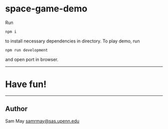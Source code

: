 # space-game-demo

Run

```
npm i
```

to install necessary dependencies in directory.
To play demo, run

```
npm run development
```

and open port in browser.

---

# Have fun!

---

## Author

Sam May
samrmay@sas.upenn.edu
